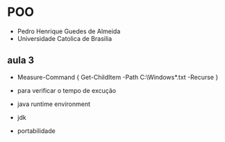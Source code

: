 # POO
- Pedro Henrique Guedes de Almeida
- Universidade Catolica de Brasilia

## aula 3
- Measure-Command { Get-ChildItem -Path C:\Windows\*.txt -Recurse }
- para verificar o tempo de excução

- java runtime environment
- jdk
- portabilidade